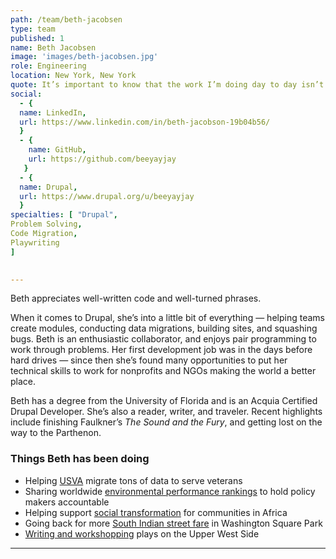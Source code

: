 ```yaml
---
path: /team/beth-jacobsen
type: team
published: 1
name: Beth Jacobsen
image: 'images/beth-jacobsen.jpg'
role: Engineering
location: New York, New York
quote: It’s important to know that the work I’m doing day to day isn’t just for the team, but for the greater good.
social: 
  - {
  name: LinkedIn,
  url: https://www.linkedin.com/in/beth-jacobson-19b04b56/
  }
  - {
    name: GitHub,
    url: https://github.com/beeyayjay
   }
  - {
  name: Drupal,
  url: https://www.drupal.org/u/beeyayjay
  }
specialties: [ "Drupal",
Problem Solving,
Code Migration,
Playwriting
]

  
---
```

Beth appreciates well-written code and well-turned phrases.

When it comes to Drupal, she’s into a little bit of everything — helping teams create modules, conducting data migrations, building sites, and squashing bugs. Beth is an enthusiastic collaborator, and enjoys pair programming to work through problems. Her first development job was in the days before hard drives — since then she’s found many opportunities to put her technical skills to work for nonprofits and NGOs making the world a better place. 

Beth has a degree from the University of Florida and is an Acquia Certified Drupal Developer. She’s also a reader, writer, and traveler. Recent highlights include finishing Faulkner’s *The Sound and the Fury*, and getting lost on the way to the Parthenon. 

### Things Beth has been doing
* Helping [USVA](https://www.va.gov/) migrate tons of data to serve veterans
* Sharing worldwide [environmental performance rankings](https://epi.envirocenter.yale.edu/) to hold policy makers accountable
* Helping support [social transformation](https://www.tostan.org/) for communities in Africa 
* Going back for more [South Indian street fare](https://www.youtube.com/watch?v=C66NVENUNYQ) in Washington Square Park
* [Writing and workshopping](http://www.29thstreetplaywrightscollective.org/write-now-workshop.html) plays on the Upper West Side

-------------------------------
